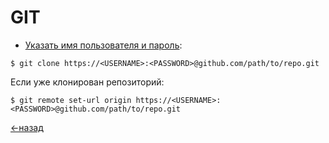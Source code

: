 # GIT

* [Указать имя пользователя и пароль](https://www.shellhacks.com/git-config-username-password-store-credentials/):
```shell
$ git clone https://<USERNAME>:<PASSWORD>@github.com/path/to/repo.git
```

Если уже клонирован репозиторий:
```shell
$ git remote set-url origin https://<USERNAME>:<PASSWORD>@github.com/path/to/repo.git
```

[<-назад](README.md)
